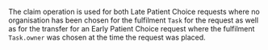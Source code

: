 The claim operation is used for both Late Patient Choice requests where no organisation has been chosen for the fulfilment `Task` for the request as well as for the transfer for an Early Patient Choice request where the fulfilment `Task.owner` was chosen at the time the request was placed.